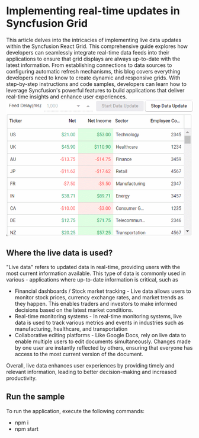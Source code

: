 # Implementing real-time updates in Syncfusion Grid
This article delves into the intricacies of implementing live data updates within the Syncfusion React Grid. This comprehensive guide explores how developers can seamlessly integrate real-time data feeds into their applications to ensure that grid displays are always up-to-date with the latest information. From establishing connections to data sources to configuring automatic refresh mechanisms, this blog covers everything developers need to know to create dynamic and responsive grids. With step-by-step instructions and code samples, developers can learn how to leverage Syncfusion's powerful features to build applications that deliver real-time insights and enhance user experiences.
![live-update](demo-image/live.gif)

## Where the live data is used?
"Live data" refers to updated data in real-time, providing users with the most current information available. This type of data is commonly used in various - applications where up-to-date information is critical, such as
- Financial dashboards / Stock market tracking - Live data allows users to monitor stock prices, currency exchange rates, and market trends as they happen. This enables traders and investors to make informed decisions based on the latest market conditions.
- Real-time monitoring systems - In real-time monitoring systems, live data is used to track various metrics and events in industries such as manufacturing, healthcare, and transportation
- Collaborative editing platforms - Like Google Docs, rely on live data to enable multiple users to edit documents simultaneously. Changes made by one user are instantly reflected by others, ensuring that everyone has access to the most current version of the document.
  
Overall, live data enhances user experiences by providing timely and relevant information, leading to better decision-making and increased productivity.

## Run the sample
To run the application, execute the following commands:
- npm i
- npm start
